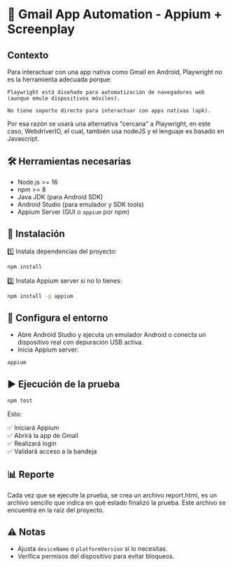 # 📱 Gmail App Automation - Appium + Screenplay

## Contexto

Para interactuar con una app nativa como Gmail en Android, Playwright no es la herramienta adecuada porque:

    Playwright está diseñado para automatización de navegadores web (aunque emule dispositivos móviles).	
    
    No tiene soporte directo para interactuar con apps nativas (apk).

Por esa razón se usará una alternativa "cercana" a Playwright, en este caso, WebdriverIO, el cual, también usa nodeJS y el lenguaje es basado en Javascript.



## 🛠 Herramientas necesarias

- Node.js >= 16
- npm >= 8
- Java JDK (para Android SDK)
- Android Studio (para emulador y SDK tools)
- Appium Server (GUI o `appium` por npm)

## 🚀 Instalación

1️⃣ Instala dependencias del proyecto:
```bash
npm install
```

2️⃣ Instala Appium server si no lo tienes:
```bash
npm install -g appium
```

## 📲 Configura el entorno

- Abre Android Studio y ejecuta un emulador Android o conecta un dispositivo real con depuración USB activa.
- Inicia Appium server:
```bash
appium
```

## ▶ Ejecución de la prueba

```bash
npm test
```

Esto:

✅ Iniciará Appium  
✅ Abrirá la app de Gmail  
✅ Realizará login  
✅ Validará acceso a la bandeja  

## 📊 Reporte

Cada vez que se ejecute la prueba, se crea un archivo report.html, es un archivo sencillo que indica en qué estado finalizó la prueba. Este archivo se encuentra en la raíz del proyecto.  

## ⚠ Notas

- Ajusta `deviceName` o `platformVersion` si lo necesitas.
- Verifica permisos del dispositivo para evitar bloqueos.